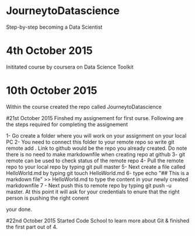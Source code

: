 # JourneytoDatascience
Step-by-step becoming a Data Scientist

# 4th October 2015
Inititated course by coursera on Data Science Toolkit

# 10th October 2015
Within the course created the repo called JourneytoDatascience

#21st October 2015
Finshed my assignement for first ourse.
Following are the steps required for completing the assignement

1- Go create a folder where you will work on your assignment on your local PC
2- You need to connect this folder to your remote repo so write git remote add <alias> <link to github>. Link to github would be the repo you already created. Do note there is no need to make markdownfile when creating repo at github
3- git remote can be used to check status of the remote repo
4- Pull the remote repo to your local repo by typing git pull <alias> master
5- Next create a file called HelloWorld.md by typing git touch HelloWorld.md
6- type echo "## This is a markdown file" >> HelloWorld.md to type the content in your newly created markdownfile
7 - Next push this to remote repo by typing git push -u <alias> master. At this point it will ask for your credentials to enure that the right person is pushing the right conent

your done.

#22nd October 2015
Started Code School to learn more about Git & finished the first part out of 4.
